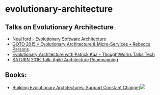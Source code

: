 # evolutionary-architecture
## Talks on Evolutionary Architecture
* [Neal ford - Evolutionary Software Architecture](https://www.youtube.com/watch?v=CglSFhwbI3s)
* [GOTO 2015 • Evolutionary Architecture & Micro-Services • Rebecca Parsons](https://www.youtube.com/watch?v=WhHtVUlJNA0)
* [Evolutionary Architecture with Patrick Kua - ThoughtWorks Talks Tech](https://www.youtube.com/watch?v=7e6Ww8b2hzQ)
* [SATURN 2016 Talk: Agile Architecture Roadmapping](https://www.youtube.com/watch?v=jKI5pzUxKN8)


## Books:
* [Building Evolutionary Architectures: Support Constant Change](https://www.amazon.com/Building-Evolutionary-Architectures-Support-Constant/dp/1491986360)]![](https://images-na.ssl-images-amazon.com/images/I/51T9lrsUACL._SX379_BO1,204,203,200_.jpg)

